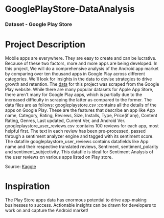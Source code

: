 # GooglePlayStore-DataAnalysis

### Dataset - Google Play Store 

# Project Description
Mobile apps are everywhere. They are easy to create and can be lucrative. Because of these two factors, more and more apps are being developed. In this project, We will do a comprehensive analysis of the Android app market by comparing over ten thousand apps in Google Play across different categories. We'll look for insights in the data to devise strategies to drive growth and retention. The [data](https://www.kaggle.com/datasets/lava18/google-play-store-apps) for this project was scraped from the Google Play website. While there are many popular datasets for Apple App Store, there aren't many for Google Play apps, which is partially due to the increased difficulty in scraping the latter as compared to the former. The data files are as follows:
googleplaystore.csv :contains all the details of the apps on Google Play. These are the features that describe an app like App name, Category, Rating, Reviews, Size, Installs, Type, Price(if any), Content Rating, Genres, Last updated, Current Ver, and Android Ver.
googleplaystore_user_reviews.csv :contains 100 reviews for each app, most helpful first. The text in each review has been pre-processed, passed through a sentiment analyzer engine and tagged with its sentiment score. The datafile googleplaystore_user_reviews contains datafields like App name and their respective translated reviews, Sentiment, sentiment_polarity and sentiment_subjectivity. This datafile is ideal for Sentiment Analysis of the user reviews on various apps listed on Play store.

Source: [Kaggle](https://www.kaggle.com/datasets/lava18/google-play-store-apps)

# Inspiration
The Play Store apps data has enormous potential to drive app-making businesses to success. Actionable insights can be drawn for developers to work on and capture the Android market!
